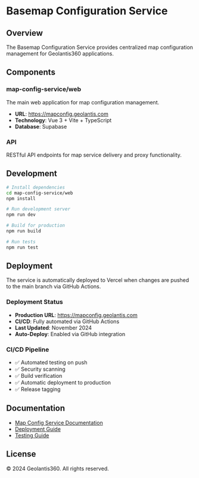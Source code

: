 # Basemap Configuration Service

## Overview
The Basemap Configuration Service provides centralized map configuration management for Geolantis360 applications.

## Components

### map-config-service/web
The main web application for map configuration management.
- **URL**: https://mapconfig.geolantis.com
- **Technology**: Vue 3 + Vite + TypeScript
- **Database**: Supabase

### API
RESTful API endpoints for map service delivery and proxy functionality.

## Development

```bash
# Install dependencies
cd map-config-service/web
npm install

# Run development server
npm run dev

# Build for production
npm run build

# Run tests
npm run test
```

## Deployment

The service is automatically deployed to Vercel when changes are pushed to the main branch via GitHub Actions.

### Deployment Status
- **Production URL**: https://mapconfig.geolantis.com
- **CI/CD**: Fully automated via GitHub Actions
- **Last Updated**: November 2024
- **Auto-Deploy**: Enabled via GitHub integration

### CI/CD Pipeline
- ✅ Automated testing on push
- ✅ Security scanning
- ✅ Build verification
- ✅ Automatic deployment to production
- ✅ Release tagging

## Documentation

- [Map Config Service Documentation](map-config-service/web/CLAUDE.md)
- [Deployment Guide](DEPLOYMENT.md)
- [Testing Guide](TESTING_GUIDE.md)

## License

© 2024 Geolantis360. All rights reserved.